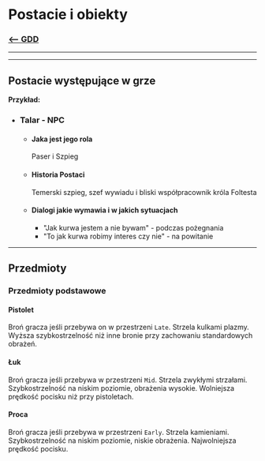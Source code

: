 # Postacie i obiekty
### [<-- GDD](/GDD/GDD.md)

---
---

## Postacie występujące w grze

**Przykład:**

- ### Talar - NPC
	- #### Jaka jest jego rola
	  Paser i Szpieg
	- #### Historia Postaci
	   Temerski szpieg, szef wywiadu i bliski współpracownik króla Foltesta
	- #### Dialogi jakie wymawia i w jakich sytuacjach
		- "Jak kurwa jestem a nie bywam" - podczas pożegnania
		- "To jak kurwa robimy interes czy nie" - na powitanie
	  
---

## Przedmioty

### Przedmioty podstawowe

#### Pistolet

Broń gracza jeśli przebywa on w przestrzeni `Late`. Strzela kulkami plazmy. Wyższa szybkostrzelność niż inne bronie przy zachowaniu standardowych obrażeń.

#### Łuk

Broń gracza jeśli przebywa w przestrzeni `Mid`. Strzela zwykłymi strzałami. Szybkostrzelność na niskim poziomie, obrażenia wysokie. Wolniejsza prędkość pocisku niż przy pistoletach.

#### Proca

Broń gracza jeśli przebywa w przestrzeni `Early`. Strzela kamieniami. Szybkostrzelność na niskim poziomie, niskie obrażenia. Najwolniejsza prędkość pocisku.
